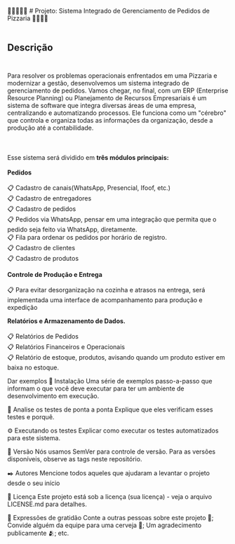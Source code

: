🚀🚀🚀🚀🚀 # Projeto: Sistema Integrado de Gerenciamento de Pedidos de Pizzaria 🚀🚀🚀🚀
</br></br>
## Descrição</br></br>

Para resolver os problemas operacionais enfrentados em uma Pizzaria e modernizar a gestão, desenvolvemos um sistema integrado de gerenciamento de pedidos. 
Vamos chegar, no final, com um ERP (Enterprise Resource Planning) ou Planejamento de Recursos Empresariais é um sistema de software que integra diversas áreas de uma empresa, centralizando e automatizando processos. Ele funciona como um "cérebro" que controla e organiza todas as informações da organização, desde a produção até a contabilidade.</br></br>
</br></br>
Esse sistema será dividido em **três módulos principais:** 
</br>
</br>
**Pedidos** </br></br>
       📋 Cadastro de canais(WhatsApp, Presencial, Ifoof, etc.) </br>
       📋 Cadastro de entregadores </br>
       📋 Cadastro de pedidos </br> 
       📋 Pedidos via WhatsApp, pensar em uma integração que permita que o pedido seja feito via WhatsApp, diretamente. </br>
       📋 Fila para ordenar os pedidos por horário de registro. </br>
       📋 Cadastro de clientes </br>
       📋 Cadastro de produtos </br>
        
**Controle de Produção e Entrega**</br></br>
       📋 Para evitar desorganização na cozinha e atrasos na entrega, será implementada uma interface de acompanhamento para produção e expedição</br>

**Relatórios e Armazenamento de Dados.**</br></br>
       📋 Relatórios de Pedidos</br>
       📋 Relatórios Financeiros e Operacionais</br>
       📋 Relatório de estoque, produtos, avisando quando um produto estiver em baixa no estoque.</br>
        
Dar exemplos
🔧 Instalação
Uma série de exemplos passo-a-passo que informam o que você deve executar para ter um ambiente de desenvolvimento em execução.

🔩 Analise os testes de ponta a ponta
Explique que eles verificam esses testes e porquê.

⚙️ Executando os testes
Explicar como executar os testes automatizados para este sistema.

📌 Versão
Nós usamos SemVer para controle de versão. Para as versões disponíveis, observe as tags neste repositório.

✒️ Autores
Mencione todos aqueles que ajudaram a levantar o projeto desde o seu início


📄 Licença
Este projeto está sob a licença (sua licença) - veja o arquivo LICENSE.md para detalhes.

🎁 Expressões de gratidão
Conte a outras pessoas sobre este projeto 📢;
Convide alguém da equipe para uma cerveja 🍺;
Um agradecimento publicamente 🫂;
etc.
